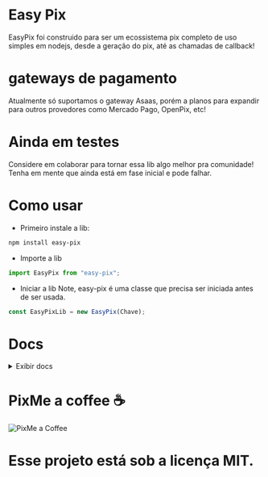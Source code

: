 # Easy Pix
EasyPix foi construido para ser um ecossistema pix completo de uso simples em nodejs, desde a geração do pix, até as chamadas de callback!

# gateways de pagamento
Atualmente só suportamos o gateway Asaas, porém a planos para expandir para outros provedores como Mercado Pago, OpenPix, etc!

# Ainda em testes
Considere em colaborar para tornar essa lib algo melhor pra comunidade! Tenha em mente que ainda está em fase inicial e pode falhar.

# Como usar
- Primeiro instale a lib:
```bash
npm install easy-pix
```

- Importe a lib
```js
import EasyPix from "easy-pix";
```

- Iniciar a lib
Note, easy-pix é uma classe que precisa ser iniciada antes de ser usada.
```js
const EasyPixLib = new EasyPix(Chave);
```

# Docs
<details>
  <summary>Exibir docs</summary>
  
# EasyPix: Constructor
O construtor EasyPix recebe parametros obrigatorios e opcionais, sendo eles:

**Obrigatorios**:
- **apiKey**: A chave de api, por padrão, a sua chave asaas sandbox.

**Opcionais**:<br />
- **useSandbox**: Define se é a api em modo de testes ou não, por padrão vem definido como true, lembre-se, a chave de api deve acompanhar esse argumento, se sua chave for sandbox, isso deve ser definido como true, se não, como false
- **loopSecondsDelay**: Define o tempo do loop que irá checar se os pagamentos foram efetuados ou não. Por padrão vem definido como 60 segundos.
- **provider**: O provedor do gateway. Atualmente so asaas é suportado.
- **configPath**: Caminho do json de configuração. É onde será salvo os pagamentos pendentes para caso o script venha a cair, os dados ainda estejam salvos.

# EasyPix: Metódos:
A classe easypix após iniciada exporta alguns metódos para acesso. Confira-os:

<details>
  <summary>EasyPixLib.onDue e EasyPixLib.onPaid</summary>
  
### onDue e onPaid
São os callbacks de quando um pix é pagou ou expirado. Recebe uma função de argumentos (id: seu id passado para o pagamento, metadata: seus_metadados), sendo aplicado como:
```js
EasyPixLib.onDue((id: string, metadata: any): void => {});
```
Ou:
```js
EasyPixLib.onPaid((id: string, metadata: any): void => {});
```
</details>

<details>
  <summary>EasyPixLib.create</summary>
  
## EasyPixLib.create

Sua função mais parceira. Ela cria codigos pix expiraveis pra você.

### Parâmetros:

- **id** (string): Identificador único para a transação PIX.
- **clientName** (string): Nome do cliente associado à transação.
- **cpfCnpj** (string): Documento identificador do cliente (sem pontuação).
- **value** (number): Valor a ser cobrado na transação PIX.
- **description** (string): Descrição da transação PIX.
- **expiresIn** (number): Tempo de expiração da transação em segundos 
  - Padrão: 5 minutos
  - Mínimo: 1 minuto
  - Máximo: 48 horas
- **metadata** (any): Dados adicionais a serem salvos na transação e recuperados posteriormente.

### Retorno:

- Retorna uma Promise que resolve em um objeto com as seguintes propriedades:

  - **encodedImage** (string): A imagem em formato base64.
  - **payload** (string): O código PIX que pode ser copiado e colado.
  - **expirationDate** (Date): Objeto Date representando a data de expiração da transação PIX.
  - **value** (number): O valor total cobrado na transação PIX.
  - **netValue** (number): O valor líquido após descontos do provedor de gateway.


### Exemplo de Uso:

```javascript
const pix = await EasyPixLib.create(
  id: "Seu identificador único",
  clientName: "Nome do seu cliente",
  cpfCnpj: "Documento identificador do seu cliente (sem pontuação)",
  value: Valor a ser cobrado,
  description: "Descrição do pix",
  expiresIn: Valor em segundos para expiração (padrão: 5 minutos, mínimo: 1 minuto, máximo: 48 horas),
  metadata: são os dados que você quer salvar nesse pagamento e receber depois
);

```

</details>

<details>
  <summary>EasyPixLib.deleteCob</summary>
  
## EasyPixLib.deleteCob

Essa função deleta uma cobrança.

### Parâmetros:

- **id** (string): Seu identificador único da cobrança

### Retorno:

- Retorna uma Promise que resolve em Void

### Exemplo de Uso:

```javascript
await EasyPixLib.deleteCob(
  id: "Seu identificador único"
);

```

</details>

<details>
  <summary>EasyPixLib.transfer</summary>
  
## EasyPixLib.transfer

Essa função faz uma transferencia bancária via pix

### Parâmetros:

- **value** (number): Valor a ser transferido
- **pixAddressKey** (string): A chave pix
- **pixAddressKeyType** ("CPF" | "EMAIL" | "CNPJ" | "PHONE" | "EVP"): Enum do tipo de chave
- **description** (string): Descrição da transferencia.

### Retorno:

- Retorna uma Promise que resolve em um objeto com as seguintes propriedades:

  - **authorized** (boolean): se a transferencia foi autorizada.
  - **transferFee** (number): taxa da transferencia
  - **netValue** (number): o valor(ja descontado da taxa) que foi transferido
  - **value** (number): O valor que foi transferido

### Exemplo de Uso:

```javascript
const pix = await EasyPixLib.transfer(
  value: o valor,
  pixAddressKey: a chave,
  pixAddressKeyType: o tipo da chave,
  description: a descrição.
);

```

</details>

<details>
  <summary>EasyPixLib.pendingPayments</summary>

### pendingPayments
É o objeto de pagamentos pendentes. Pode ser acessado com:
```js
EasyPixLib.pendingPayments;
```
</details>
</details>

# PixMe a coffee ☕
![PixMe a Coffee](https://pixmeacoffee.vercel.app/_next/image?url=https%3A%2F%2Fapi.qrserver.com%2Fv1%2Fcreate-qr-code%2F%3Fsize%3D206x206%26data%3D00020126360014BR.GOV.BCB.PIX0114%2B55329848279105204000053039865802BR5922Ytalo%20da%20Silva%20Batalha6003Uba62070503***63049B02&w=256&q=75 "PixMe a coffee")

# Esse projeto está sob a licença MIT.